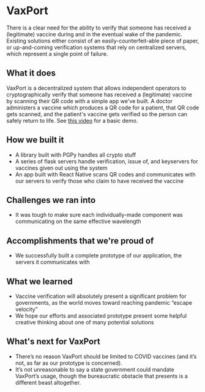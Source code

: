 # VaxPort
There is a clear need for the ability to verify that someone has received a (legitimate) vaccine during and in the eventual wake of the pandemic. Existing solutions either consist of an easily-counterfeit-able piece of paper, or up-and-coming verification systems that rely on centralized servers, which represent a single point of failure.

## What it does
VaxPort is a decentralized system that allows independent operators to cryptographically verify that someone has received a (legitimate) vaccine by scanning their QR code with a simple app we've built. A doctor administers a vaccine which produces a QR code for a patient, that QR code gets scanned, and the patient's vaccine gets verified so the person can safely return to life. See [this video](https://youtu.be/uy1lYYumkMw) for a basic demo.

## How we built it
* A library built with PGPy handles all crypto stuff
* A series of flask servers handle verification, issue of, and keyservers for vaccines given out using the system
* An app built with React Native scans QR codes and communicates with our servers to verify those who claim to have received the vaccine

## Challenges we ran into
* It was tough to make sure each individually-made component was communicating on the same effective wavelength

## Accomplishments that we're proud of
* We successfully built a complete prototype of our application, the servers it communicates with

## What we learned
* Vaccine verification will absolutely present a significant problem for governments, as the world moves toward reaching pandemic “escape velocity”
* We hope our efforts and associated prototype present some helpful creative thinking about one of many potential solutions

## What's next for VaxPort
* There’s no reason VaxPort should be limited to COVID vaccines (and it’s not, as far as our prototype is concerned).
* It’s not unreasonable to say a state government could mandate VaxPort’s usage, though the bureaucratic obstacle that presents is a different beast altogether.
